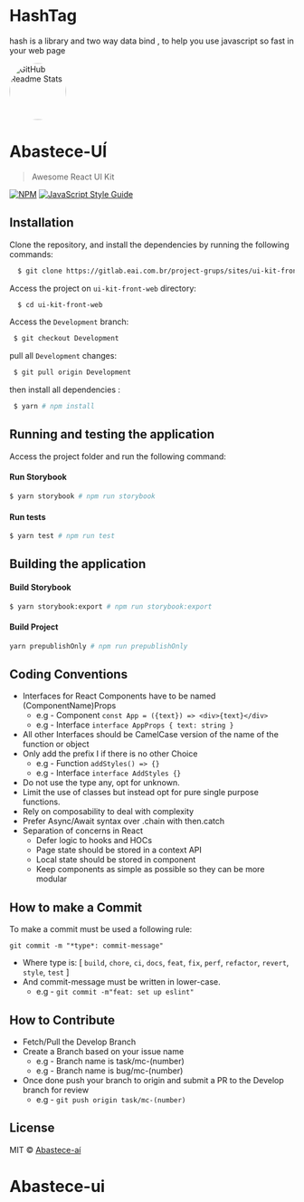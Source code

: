 
# HashTag
hash is a library and two way data bind , to help you use javascript so fast in your web page

 <img width="100px"  style="border-radius:50%" src="https://user-images.githubusercontent.com/49714406/129392154-c281e1d6-5001-4f27-afc1-c17c7748c352.png" align="center" alt="GitHub Readme Stats" />

# Abastece-UÍ

> Awesome React UI Kit

[![NPM](https://img.shields.io/npm/v/abastece-ui.svg)](https://www.npmjs.com/package/abastece-ui) [![JavaScript Style Guide](https://img.shields.io/badge/code_style-standard-brightgreen.svg)](https://standardjs.com)

## Installation

Clone the repository, and install the dependencies by running the following commands:

```sh
  $ git clone https://gitlab.eai.com.br/project-grups/sites/ui-kit-front-web.git
```

Access the project on `ui-kit-front-web` directory:

```sh
  $ cd ui-kit-front-web
```

Access the `Development` branch:

```sh
 $ git checkout Development
```

pull all `Development` changes:

```sh
 $ git pull origin Development
```

then install all dependencies :

```sh
 $ yarn # npm install
```

## Running and testing the application

Access the project folder and run the following command:

#### Run Storybook

```bash
$ yarn storybook # npm run storybook
```

#### Run tests

```bash
$ yarn test # npm run test
```
## Building the application

#### Build Storybook

```bash
$ yarn storybook:export # npm run storybook:export
```

#### Build Project

```bash
yarn prepublishOnly # npm run prepublishOnly
```



## Coding Conventions

- Interfaces for React Components have to be named (ComponentName)Props
  - e.g - Component `const App = ({text}) => <div>{text}</div>`
  - e.g - Interface `interface AppProps { text: string }`
- All other Interfaces should be CamelCase version of the name of the function or object
- Only add the prefix I if there is no other Choice
  - e.g - Function `addStyles() => {}`
  - e.g - Interface `interface AddStyles {}`
- Do not use the type any, opt for unknown.
- Limit the use of classes but instead opt for pure single purpose functions.
- Rely on composability to deal with complexity
- Prefer Async/Await syntax over .chain with then.catch
- Separation of concerns in React
  - Defer logic to hooks and HOCs
  - Page state should be stored in a context API
  - Local state should be stored in component
  - Keep components as simple as possible so they can be more modular

## How to make a Commit

To make a commit must be used a following rule:

`git commit -m "*type*: commit-message"`

- Where type is: [ `build`, `chore`, `ci`, `docs`, `feat`, `fix`, `perf`, `refactor`, `revert`, `style`, `test` ]
- And commit-message must be written in lower-case.
  - e.g - `git commit -m"feat: set up eslint"`

## How to Contribute

- Fetch/Pull the Develop Branch
- Create a Branch based on your issue name
  - e.g - Branch name is task/mc-(number)
  - e.g - Branch name is bug/mc-(number)
- Once done push your branch to origin and submit a PR to the Develop branch for review
  - e.g - `git push origin task/mc-(number)`

## License

MIT © [Abastece-aí](https://gitlab.eai.com.br/)

# Abastece-ui

